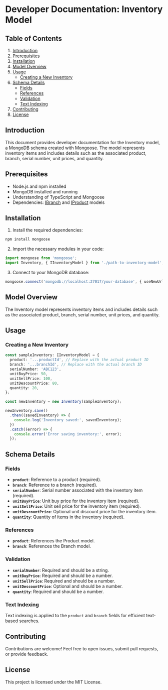 # Developer Documentation: Inventory Model
## Table of Contents
1. [Introduction](#introduction)
1. [Prerequisites](#prerequisites)
1. [Installation](#installation)
1. [Model Overview](#model-overview)
1. [Usage](#usage)
    - [Creating a New Inventory](#creating-a-new-inventory)
1. [Schema Details](#schema-details)
    - [Fields](#fields)
    - [References](#references)
    - [Validation](#validation)
    - [Text Indexing](#text-indexing)
1. [Contributing](#contributing)
1. [License](#license)
## Introduction
This document provides developer documentation for the Inventory model, a MongoDB schema created with Mongoose. The model represents inventory items and includes details such as the associated product, branch, serial number, unit prices, and quantity.

## Prerequisites
- Node.js and npm installed
- MongoDB installed and running
- Understanding of TypeScript and Mongoose
- Dependencies: [IBranch](./branch.md) and [IProduct](./product.md) models
## Installation
1. Install the required dependencies:

```bash
npm install mongoose
```
2. Import the necessary modules in your code:

```typescript
import mongoose from 'mongoose';
import Inventory, { IInventoryModel } from './path-to-inventory-model';
```
3. Connect to your MongoDB database:

```typescript
mongoose.connect('mongodb://localhost:27017/your-database', { useNewUrlParser: true, useUnifiedTopology: true });
```
## Model Overview
The Inventory model represents inventory items and includes details such as the associated product, branch, serial number, unit prices, and quantity.

## Usage
### Creating a New Inventory
```typescript
const sampleInventory: IInventoryModel = {
  product: '...productId', // Replace with the actual product ID
  branch: '...branchId', // Replace with the actual branch ID
  serialNumber: 'ABC123',
  unitBuyPrice: 50,
  unitSellPrice: 100,
  unitDescountPrice: 80,
  quantity: 20,
};

const newInventory = new Inventory(sampleInventory);

newInventory.save()
  .then((savedInventory) => {
    console.log('Inventory saved:', savedInventory);
  })
  .catch((error) => {
    console.error('Error saving inventory:', error);
  });
```
## Schema Details
### Fields
- **`product`**: Reference to a product (required).
- **`branch`**: Reference to a branch (required).
- **`serialNumber`**: Serial number associated with the inventory item (required).
- **`unitBuyPrice`**: Unit buy price for the inventory item (required).
- **`unitSellPrice`**: Unit sell price for the inventory item (required).
- **`unitDescountPrice`**: Optional unit discount price for the inventory item.
- **`quantity`**: Quantity of items in the inventory (required).
### References
- **`product`**: References the Product model.
- **`branch`**: References the Branch model.
### Validation
- **`serialNumber`**: Required and should be a string.
- **`unitBuyPrice`**: Required and should be a number.
- **`unitSellPrice`**: Required and should be a number.
- **`unitDescountPrice`**: Optional and should be a number.
- **`quantity`**: Required and should be a number.
### Text Indexing
Text indexing is applied to the `product` and `branch` fields for efficient text-based searches.

## Contributing
Contributions are welcome! Feel free to open issues, submit pull requests, or provide feedback.

## License
This project is licensed under the MIT License.